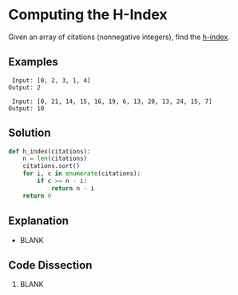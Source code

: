 # Computing the H-Index
Given an array of citations (nonnegative integers), find the [h-index](https://en.wikipedia.org/wiki/H-index).

## Examples
```
 Input: [0, 2, 3, 1, 4]
Output: 2

 Input: [0, 21, 14, 15, 16, 19, 6, 13, 20, 13, 24, 15, 7]
Output: 10
```

## Solution
```python
def h_index(citations):
    n = len(citations)
    citations.sort()
    for i, c in enumerate(citations):
        if c >= n - i:
            return n - i
    return 0
```

## Explanation
* BLANK

## Code Dissection
1. BLANK